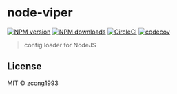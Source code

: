 # node-viper

[![NPM version](https://img.shields.io/npm/v/@zcong/viper.svg?style=flat)](https://npmjs.com/package/@zcong/viper) [![NPM downloads](https://img.shields.io/npm/dm/@zcong/viper.svg?style=flat)](https://npmjs.com/package/@zcong/viper) [![CircleCI](https://circleci.com/gh/zcong1993/node-viper/tree/master.svg?style=shield)](https://circleci.com/gh/zcong1993/node-viper/tree/master) [![codecov](https://codecov.io/gh/zcong1993/node-viper/branch/master/graph/badge.svg)](https://codecov.io/gh/zcong1993/node-viper)

> config loader for NodeJS

## License

MIT &copy; zcong1993
